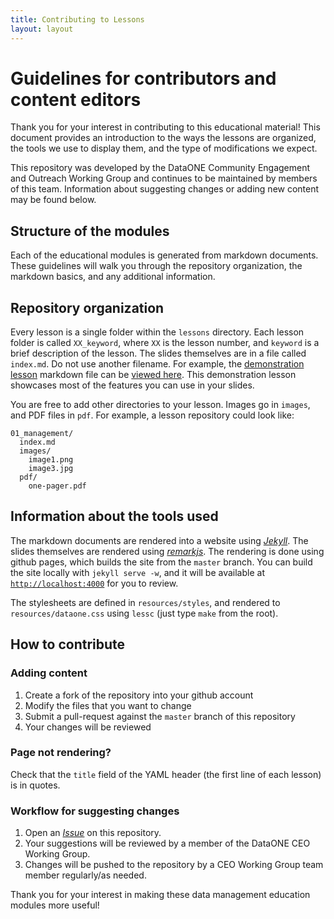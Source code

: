 ```yaml
---
title: Contributing to Lessons
layout: layout
---
```



# Guidelines for contributors and content editors

Thank you for your interest in contributing to this educational material! This document provides an
introduction to the ways the lessons are organized, the tools we use to display
them, and the type of modifications we expect.

This repository was developed by the DataONE Community Engagement and Outreach Working Group and continues to be maintained by members of this team. Information about suggesting changes or adding new content may be found below.

## Structure of the modules

Each of the educational modules is generated from markdown documents. These guidelines will walk
you through the repository organization, the markdown basics, and any additional
information.

## Repository organization

Every lesson is a single folder within the `lessons` directory. Each lesson
folder is called `XX_keyword`, where `XX` is the lesson number, and `keyword` is
a brief description of the lesson. The slides themselves are in a file called
`index.md`. Do not use another filename. For example, the [demonstration
lesson][demolessonhtml] markdown file can be [viewed here][demolessonmd]. This
demonstration lesson showcases most of the features you can use in your slides.

[demolessonhtml]: https://dataoneorg.github.io/Education/lessons/00_markdown/index.html "Rendered demonstration lesson"
[demolessonmd]: https://github.com/DataONEorg/Education/blob/master/lessons/00_markdown/index.md "Raw markdown file for the demonstration lesson"

You are free to add other directories to your lesson. Images go in `images`, and
PDF files in `pdf`. For example, a lesson repository could look like:

~~~
01_management/
  index.md
  images/
    image1.png
    image3.jpg
  pdf/
    one-pager.pdf
~~~

## Information about the tools used

The markdown documents are rendered into a website using [*Jekyll*][jekyll]. The slides
themselves are rendered using [*remarkjs*][remark]. The rendering is done using github
pages, which builds the site from the `master` branch. You can build the site
locally with `jekyll serve -w`, and it will be available at
[`http://localhost:4000`][local] for you to review.

[jekyll]: https://jekyllrb.com/ "Jekyll website"
[remark]: https://remarkjs.com/#1 "RemarkJS website"
[local]: http://localhost:4000

The stylesheets are defined in `resources/styles`, and rendered to
`resources/dataone.css` using `lessc` (just type `make` from the root).

## How to contribute

### Adding content

1. Create a fork of the repository into your github account
2. Modify the files that you want to change
3. Submit a pull-request against the `master` branch of this repository
4. Your changes will be reviewed


### Page not rendering?

Check that the `title` field of the YAML header (the first line of each
lesson) is in quotes.

### Workflow for suggesting changes

1. Open an [*Issue*][issue] on this repository.
2. Your suggestions will be reviewed by a member of the DataONE CEO Working Group.
3. Changes will be pushed to the repository by a CEO Working Group team member regularly/as needed.

[issue]: https://github.com/DataONEorg/Education/issues

Thank you for your interest in making these data management education modules more useful!
